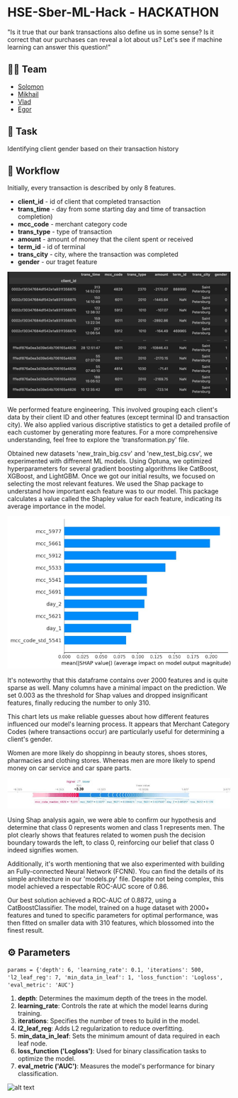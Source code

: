 # HSE-Sber-ML-Hack - HACKATHON

"Is it true that our bank transactions also define us in some sense? Is it correct that our purchases can reveal a lot about us? Let's see if machine learning can answer this question!"

## 🦸‍♂️ Team
- [Solomon](https://github.com/veidlink)
- [Mikhail](https://github.com/Tehnorobot)
- [Vlad](https://github.com/vladik-pwnz)
- [Egor](https://github.com/REDISKA3000)

## 🎯 Task
Identifying client gender based on their transaction history 

## 📝 Workflow
Initially, every transaction is described by only 8 features.

- **client_id** - id of client that completed transaction
- **trans_time** - day from some starting day and time of transaction completion)
- **mcc_code** - merchant category code
- **trans_type** - type of transaction
- **amount** - amount of money that the cilent spent or received
- **term_id** - id of terminal
- **trans_city** - city, where the transaction was completed
- **gender** - our traget feature

![alt text](imgs/table.jpg)

We performed feature engineering. This involved grouping each client's data by their client ID and other features (except terminal ID and transaction city). We also applied various discriptive statistics to get a detailed profile of each customer by generating more features. For a more comprehensive understanding, feel free to explore the 'transformation.py' file.

Obtained new datasets 'new_train_big.csv' and 'new_test_big.csv', we experimented with diffrenent ML models. Using Optuna, we optimized hyperparameters for several gradient boosting algorithms like CatBoost, XGBoost, and LightGBM. Once we got our initial results, we focused on selecting the most relevant features. We used the Shap package to understand how important each feature was to our model. This package calculates a value called the Shapley value for each feature, indicating its average importance in the model.

![alt text](imgs/shap_fals.jpg)

It's noteworthy that this dataframe contains over 2000 features and is quite sparse as well. Many columns have a minimal impact on the prediction. We set 0.003 as the threshold for Shap values and dropped insignificant features, finally reducing the number to only 310.

This chart lets us make reliable guesses about how different features influenced our model's learning process. It appears that Merchant Category Codes (where transactions occur) are particularly useful for determining a client's gender.

Women are more likely do shoppinng in beauty stores, shoes stores, pharmacies and clothing stores. Whereas men are more likely to spend money on car service and car spare parts.

![alt text](imgs/shap_force_plot.png)

Using Shap analysis again, we were able to confirm our hypothesis and determine that class 0 represents women and class 1 represents men. The plot clearly shows that features related to women push the decision boundary towards the left, to class 0, reinforcing our belief that class 0 indeed signifies women.

Additionally, it's worth mentioning that we also experimented with building an Fully-connected Neural Network (FCNN). You can find the details of its simple architecture in our 'models.py' file. Despite not being complex, this model achieved a respectable ROC-AUC score of 0.86.

Our best solution achieved a ROC-AUC of 0.8872, using a CatBoostClassifier. The model, trained on a huge dataset with 2000+ features and tuned to specific parameters for optimal performance, was then fitted on smaller data with 310 features, which blossomed into the finest result.

## ⚙️ Parameters 
```params = {'depth': 6, 'learning_rate': 0.1, 'iterations': 500, 'l2_leaf_reg': 7, 'min_data_in_leaf': 1, 'loss_function': 'Logloss', 'eval_metric': 'AUC'}```

1. **depth**: Determines the maximum depth of the trees in the model.
2. **learning_rate**: Controls the rate at which the model learns during training.
3. **iterations**: Specifies the number of trees to build in the model.
4. **l2_leaf_reg**: Adds L2 regularization to reduce overfitting.
5. **min_data_in_leaf**: Sets the minimum amount of data required in each leaf node.
6. **loss_function ('Logloss')**: Used for binary classification tasks to optimize the model.
7. **eval_metric ('AUC')**: Measures the model's performance for binary classification.

![alt text](imgs/meme.jpg)
